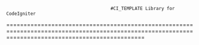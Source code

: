                                           #CI_TEMPLATE Library for CodeIgniter
====================================================================================================================================================